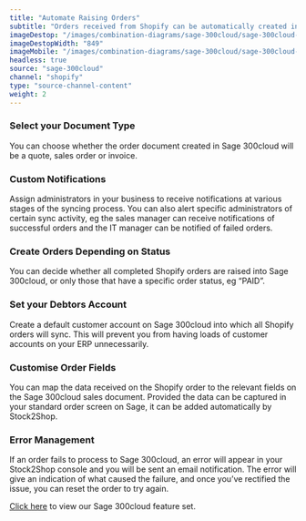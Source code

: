```yaml
---
title: "Automate Raising Orders"
subtitle: "Orders received from Shopify can be automatically created in Sage 300cloud."
imageDestop: "/images/combination-diagrams/sage-300cloud/sage-300cloud-shopify-orders.svg"
imageDestopWidth: "849"
imageMobile: "/images/combination-diagrams/sage-300cloud/sage-300cloud-shopify-orders.svg"
headless: true
source: "sage-300cloud"
channel: "shopify"
type: "source-channel-content"
weight: 2
---
```


### Select your Document Type
You can choose whether the order document created in Sage 300cloud will be a quote, sales order or invoice.

### Custom Notifications
Assign administrators in your business to receive notifications at various stages of the syncing process. You can also alert specific administrators of certain sync activity, eg the sales manager can receive notifications of successful orders and the IT manager can be notified of failed orders.

### Create Orders Depending on Status
You can decide whether all completed Shopify orders are raised into Sage 300cloud, or only those that have a specific order status, eg “PAID”.

### Set your Debtors Account
Create a default customer account on Sage 300cloud into which all Shopify orders will sync. This will prevent you from having loads of customer accounts on your ERP unnecessarily.

### Customise Order Fields
You can map the data received on the Shopify order to the relevant fields on the Sage 300cloud sales document. Provided the data can be captured in your standard order screen on Sage, it can be added automatically by Stock2Shop.

### Error Management
If an order fails to process to Sage 300cloud, an error will appear in your Stock2Shop console and you will be sent an email notification. The error will give an indication of what caused the failure, and once you’ve rectified the issue, you can reset the order to try again.

[Click here](/help/features/sage-300cloud/ "Sage 300cloud Features") to view our Sage 300cloud feature set.